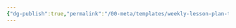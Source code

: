 ```yaml
---
{"dg-publish":true,"permalink":"/00-meta/templates/weekly-lesson-plan-template/","title":"Some vs Any"}
---
```


